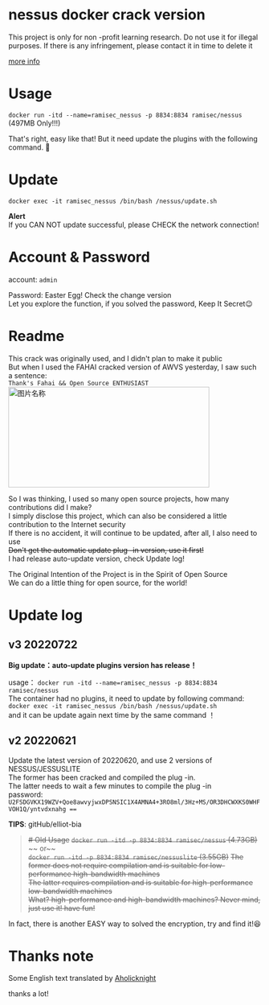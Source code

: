 # nessus docker crack version

This project is only for non -profit learning research. Do not use it for illegal purposes. If there is any infringement, please contact it in time to delete it

[more info](https://twitter.com/elliot58616851)

# Usage
`docker run -itd --name=ramisec_nessus -p 8834:8834 ramisec/nessus`  (497MB Only!!!)

That's right, easy like that! But it need update the plugins with the following command. 🤣

# Update
`docker exec -it ramisec_nessus /bin/bash /nessus/update.sh`  


__Alert__  
If you CAN NOT update successful, please CHECK the network connection!


# Account & Password

account: `admin`

Password: Easter Egg! Check the change version  
Let you explore the function, if you solved the password, Keep It Secret😉

# Readme

This crack was originally used, and I didn't plan to make it public  
But when I used the FAHAI cracked version of AWVS yesterday, I saw such a sentence:  
`Thank's Fahai && Open Source ENTHUSIAST`  
 <img src="https://user-images.githubusercontent.com/40572216/174698816-440d4969-f9d6-4c7d-982c-9af9c4a3e875.png" width = "400" height = "200" alt="图片名称" align=center />
 
So I was thinking, I used so many open source projects, how many contributions did I make?  
I simply disclose this project, which can also be considered a little contribution to the Internet security  
If there is no accident, it will continue to be updated, after all, I also need to use  
~~Don't get the automatic update plug -in version, use it first!~~  
I had release auto-update version, check Update log!

The Original Intention of the Project is in the Spirit of Open Source  
We can do a little thing for open source, for the world!  

# Update log

## v3 20220722
__Big update：auto-update plugins version has release！__

usage： `docker run -itd --name=ramisec_nessus -p 8834:8834 ramisec/nessus`  
The container had no plugins, it need to update by following command:  
`docker exec -it ramisec_nessus /bin/bash /nessus/update.sh`  
and it can be update again next time by the same command ！



## v2 20220621

Update the latest version of 20220620, and use 2 versions of NESSUS/JESSUSLITE  
The former has been cracked and compiled the plug -in.  
The latter needs to wait a few minutes to compile the plug -in  
password:  
`U2FSDGVKX19WZV+Qoe8awvyjwxDPSNSIC1X4AMNA4+3RO8ml/3Hz+MS/OR3DHCWXKS0WHFVOH1Q/yntvdxnahg ==`  

__TIPS__: gitHub/elliot-bia


> ~~# Old Usage~~
> ~~`docker run -itd -p 8834:8834 ramisec/nessus`   (4.73GB)~~
> ~~ or~~  
> ~~`docker run -itd -p 8834:8834 ramisec/nessuslite` (3.55GB)~~ 
> ~~The former does not require compilation and is suitable for low-performance high-bandwidth machines~~  
> ~~The latter requires compilation and is suitable for high-performance low-bandwidth machines~~  
> ~~What? high-performance and high-bandwidth machines? Never mind, just use it! have fun!~~

In fact, there is another EASY way to solved the encryption, try and find it!😆

# Thanks note
Some English text translated by [Aholicknight](https://github.com/Aholicknight)

thanks a lot! 